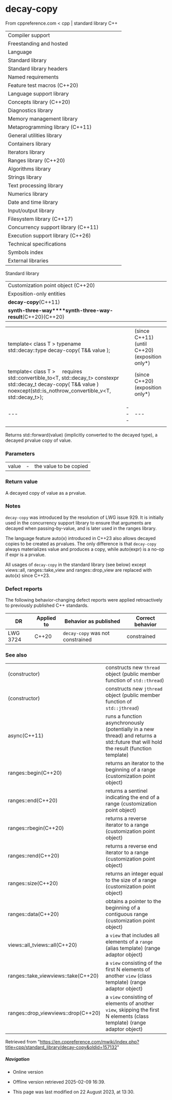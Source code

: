 # **decay-copy**

From cppreference.com
< cpp‎ | standard library
C++

|  |  |  |  |  |
| --- | --- | --- | --- | --- |
| Compiler support | | | | |
| Freestanding and hosted | | | | |
| Language | | | | |
| Standard library | | | | |
| Standard library headers | | | | |
| Named requirements | | | | |
| Feature test macros (C++20) | | | | |
| Language support library | | | | |
| Concepts library (C++20) | | | | |
| Diagnostics library | | | | |
| Memory management library | | | | |
| Metaprogramming library (C++11) | | | | |
| General utilities library | | | | |
| Containers library | | | | |
| Iterators library | | | | |
| Ranges library (C++20) | | | | |
| Algorithms library | | | | |
| Strings library | | | | |
| Text processing library | | | | |
| Numerics library | | | | |
| Date and time library | | | | |
| Input/output library | | | | |
| Filesystem library (C++17) | | | | |
| Concurrency support library (C++11) | | | | |
| Execution support library (C++26) | | | | |
| Technical specifications | | | | |
| Symbols index | | | | |
| External libraries | | | | |

Standard library

|  |  |  |  |  |
| --- | --- | --- | --- | --- |
| Customization point object (C++20) | | | | |
| Exposition-only entities | | | | |
| ******decay-copy******(C++11) | | | | |
| **synth-three-way****synth-three-way-result**(C++20)(C++20) | | | | |

|  |  |  |
| --- | --- | --- |
| template< class T >  typename std::decay<T>::type decay-copy( T&& value ); |  | (since C++11)  (until C++20)  (exposition only\*) |
| template< class T >      requires std::convertible_to<T, std::decay_t<T>>  constexpr std::decay_t<T> decay-copy( T&& value ) noexcept(std::is_nothrow_convertible_v<T, std::decay_t<T>>); |  | (since C++20)  (exposition only\*) |
|  |  |  |
| --- | --- | --- |
|  |  |  |

Returns std::forward<T>(value) (implicitly converted to the decayed type), a decayed prvalue copy of value.

### Parameters

|  |  |  |
| --- | --- | --- |
| value | - | the value to be copied |

### Return value

A decayed copy of value as a prvalue.

### Notes

`decay-copy` was introduced by the resolution of LWG issue 929. It is initially used in the concurrency support library to ensure that arguments are decayed when passing-by-value, and is later used in the ranges library.

The language feature auto(x) introduced in C++23 also allows decayed copies to be created as prvalues. The only difference is that `decay-copy` always materializes value and produces a copy, while auto(expr) is a no-op if expr is a prvalue.

All usages of `decay-copy` in the standard library (see below) except views::all, ranges::take_view and ranges::drop_view are replaced with auto(x) since C++23.

### Defect reports

The following behavior-changing defect reports were applied retroactively to previously published C++ standards.

| DR | Applied to | Behavior as published | Correct behavior |
| --- | --- | --- | --- |
| LWG 3724 | C++20 | `decay-copy` was not constrained | constrained |

### See also

|  |  |
| --- | --- |
| (constructor) | constructs new `thread` object   (public member function of `std::thread`) |
| (constructor) | constructs new `jthread` object   (public member function of `std::jthread`) |
| async(C++11) | runs a function asynchronously (potentially in a new thread) and returns a std::future that will hold the result   (function template) |
| ranges::begin(C++20) | returns an iterator to the beginning of a range (customization point object) |
| ranges::end(C++20) | returns a sentinel indicating the end of a range (customization point object) |
| ranges::rbegin(C++20) | returns a reverse iterator to a range (customization point object) |
| ranges::rend(C++20) | returns a reverse end iterator to a range (customization point object) |
| ranges::size(C++20) | returns an integer equal to the size of a range (customization point object) |
| ranges::data(C++20) | obtains a pointer to the beginning of a contiguous range (customization point object) |
| views::all_tviews::all(C++20) | a `view` that includes all elements of a `range` (alias template) (range adaptor object) |
| ranges::take_viewviews::take(C++20) | a `view` consisting of the first N elements of another `view` (class template) (range adaptor object) |
| ranges::drop_viewviews::drop(C++20) | a `view` consisting of elements of another `view`, skipping the first N elements (class template) (range adaptor object) |

Retrieved from "<https://en.cppreference.com/mwiki/index.php?title=cpp/standard_library/decay-copy&oldid=157132>"

##### Navigation

- Online version
- Offline version retrieved 2025-02-09 16:39.

- This page was last modified on 22 August 2023, at 13:30.